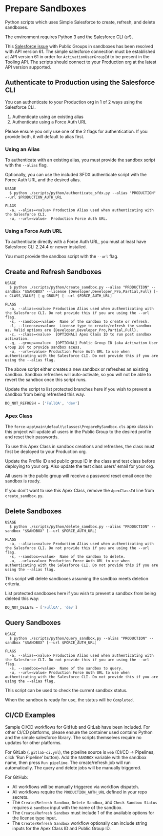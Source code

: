 # Prepare Sandboxes
Python scripts which uses Simple Salesforce to create, refresh, and delete sandboxes.

The environment requires Python 3 and the Salesforce CLI (`sf`).

This [Salesforce issue](https://issues.salesforce.com/issue/a028c00000x9ZiUAAU/release-of-selective-sandbox-access-delayed) with Public Groups in sandboxes has been resolved with API version 61. The simple salesforce connection must be established at API version 61 in order for `ActivationUserGroupId` to be present in the Tooling API. The scripts should connect to your Production org at the latest API version supported.

## Authenticate to Production using the Salesforce CLI

You can authenticate to your Production org in 1 of 2 ways using the Salesforce CLI.

1. Authenticate using an existing alias
2. Authenticate using a Force Auth URL

Please ensure you only use one of the 2 flags for authentication. If you provide both, it will default to alias first.

### Using an Alias

To authenticate with an existing alias, you must provide the sandbox script with the `--alias` flag.

Optionally, you can use the included SFDX authenticate script with the Force Auth URL and the desired alias.

```
USAGE
  $ python ./scripts/python/authenticate_sfdx.py --alias "PRODUCTION" --url $PRODUCTION_AUTH_URL

FLAGS
  -a, --alias=<value> Production Alias used when authenticating with the Salesforce CLI.
  -u, --url=<value>  Production Force Auth URL.
```

### Using a Force Auth URL

To authenticate directly with a Force Auth URL, you must at least have Salesforce CLI 2.24.4 or newer installed.

You must provide the sandbox script with the `--url` flag.


## Create and Refresh Sandboxes

```
USAGE
  $ python ./scripts/python/create_sandbox.py --alias "PRODUCTION" --sandbox "$SANDBOX" --license {Developer,Developer_Pro,Partial,Full} [-c CLASS_VALUE] [-g GROUP] [--url $FORCE_AUTH_URL]

FLAGS
  -a, --alias=<value> Production Alias used when authenticating with the Salesforce CLI. Do not provide this if you are using the --url flag.
  -s, --sandbox=<value>  Name of the sandbox to create or refresh.
  -l, --license=<value>  License type to create/refresh the sandbox as. Valid options are {Developer,Developer_Pro,Partial,Full}.
  -c, --class=<value>  [OPTIONAL] Apex Class ID to run post sandbox activation.
  -g, --group=<value>  [OPTIONAL] Public Group ID (aka Activation User Group ID) to provide sandbox acess.
  -u, --url=<value> Production Force Auth URL to use when authenticating with the Salesforce CLI. Do not provide this if you are using the --alias flag.
```

The above script either creates a new sandbox or refreshes an existing sandbox. Sandbox refreshes will auto-activate, so you will not be able to revert the sandbox once this script runs.

Update the script to list protected branches here if you wish to prevent a sandbox from being refreshed this way.
``` python
DO_NOT_REFRESH = ['FullQA', 'dev']
```

### Apex Class

The `force-app\main\default\classes\PrepareMySandbox.cls` apex class in this project will update all users in the Public Group to the desired profile and reset their passwords. 

To use this Apex Class in sandbox creations and refreshes, the class must first be deployed to your Production org.

Update the Profile ID and public group ID in the class and test class before deploying to your org. Also update the test class users' email for your org.

All users in the public group will receive a password reset email once the sandbox is ready.

If you don't want to use this Apex Class, remove the `ApexClassId` line from `create_sandbox.py`.


## Delete Sandboxes

```
USAGE
  $ python ./scripts/python/delete_sandbox.py --alias "PRODUCTION" --sandbox "$SANDBOX" [--url $FORCE_AUTH_URL]

FLAGS
  -a, --alias=<value> Production Alias used when authenticating with the Salesforce CLI. Do not provide this if you are using the --url flag.
  -s, --sandbox=<value>  Name of the sandbox to delete.
  -u, --url=<value> Production Force Auth URL to use when authenticating with the Salesforce CLI. Do not provide this if you are using the --alias flag.
```

This script will delete sandboxes assuming the sandbox meets deletion criteria.

List protected sandboxes here if you wish to prevent a sandbox from being deleted this way:
``` python
DO_NOT_DELETE = ['FullQA', 'dev']
```

## Query Sandboxes

```
USAGE
  $ python ./scripts/python/query_sandbox.py --alias "PRODUCTION" --sandbox "$SANDBOX" [--url $FORCE_AUTH_URL]

FLAGS
  -a, --alias=<value> Production Alias used when authenticating with the Salesforce CLI. Do not provide this if you are using the --url flag.
  -s, --sandbox=<value>  Name of the sandbox to query.
  -u, --url=<value> Production Force Auth URL to use when authenticating with the Salesforce CLI. Do not provide this if you are using the --alias flag.
```

This script can be used to check the current sandbox status. 

When the sandbox is ready for use, the status will be `Completed`.

## CI/CD Examples

Sample CI/CD workflows for GitHub and GitLab have been included. For other CI/CD platforms, please ensure the container used contains Python and the simple salesforce library. The scripts themselves require no updates for other platforms.

For GitLab (`.gitlab-ci.yml`), the pipeline source is `web` (CI/CD → Pipelines, click 'Run Pipeline' button). Add the `SANDBOX` variable with the sandbox name, then press `Run pipeline`. The create/refresh job will run automatically. The query and delete jobs will be manually triggered.

For GitHub:
- All workflows will be manually triggered via workflow dispatch.
- All workflows require the `PRODUCTION_AUTH_URL` defined in your repo secrets.
- The `Create/Refresh Sandbox`, `Delete Sandbox`, and `Check Sandbox Status` requires a `sandbox` input with the name of the sandbox.
- The `Create/Refresh Sandbox` must include 1 of the available options for the license type input.
- The `Create/Refresh Sandbox` workflow optionally can include string inputs for the Apex Class ID and Public Group ID.
